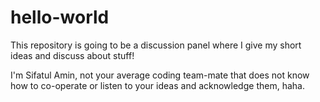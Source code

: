 # hello-world
This repository is going to be a discussion panel where I give my short ideas and discuss about stuff!

I'm Sifatul Amin,
not your average coding team-mate that does not know how to co-operate or listen to your ideas and acknowledge them, haha. 


